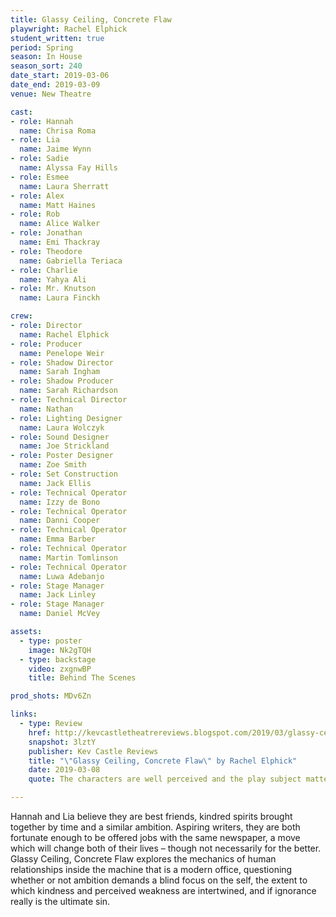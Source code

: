 ```yaml
---
title: Glassy Ceiling, Concrete Flaw
playwright: Rachel Elphick
student_written: true
period: Spring
season: In House
season_sort: 240
date_start: 2019-03-06
date_end: 2019-03-09
venue: New Theatre

cast:
- role: Hannah
  name: Chrisa Roma
- role: Lia
  name: Jaime Wynn
- role: Sadie
  name: Alyssa Fay Hills
- role: Esmee
  name: Laura Sherratt
- role: Alex
  name: Matt Haines
- role: Rob
  name: Alice Walker
- role: Jonathan
  name: Emi Thackray
- role: Theodore
  name: Gabriella Teriaca
- role: Charlie
  name: Yahya Ali
- role: Mr. Knutson
  name: Laura Finckh

crew:
- role: Director
  name: Rachel Elphick
- role: Producer
  name: Penelope Weir
- role: Shadow Director
  name: Sarah Ingham
- role: Shadow Producer
  name: Sarah Richardson
- role: Technical Director
  name: Nathan
- role: Lighting Designer
  name: Laura Wolczyk
- role: Sound Designer
  name: Joe Strickland
- role: Poster Designer
  name: Zoe Smith
- role: Set Construction
  name: Jack Ellis
- role: Technical Operator
  name: Izzy de Bono
- role: Technical Operator
  name: Danni Cooper
- role: Technical Operator
  name: Emma Barber
- role: Technical Operator
  name: Martin Tomlinson
- role: Technical Operator
  name: Luwa Adebanjo
- role: Stage Manager
  name: Jack Linley
- role: Stage Manager
  name: Daniel McVey

assets:
  - type: poster
    image: Nk2gTQH
  - type: backstage
    video: zxgnwBP
    title: Behind The Scenes

prod_shots: MDv6Zn

links:
  - type: Review
    href: http://kevcastletheatrereviews.blogspot.com/2019/03/glassy-ceiling-concrete-flaw-by-rachel.html
    snapshot: 3lztY
    publisher: Kev Castle Reviews
    title: "\"Glassy Ceiling, Concrete Flaw\" by Rachel Elphick"
    date: 2019-03-08
    quote: The characters are well perceived and the play subject matter is well observed and gives you something to think about on many levels.

---
```


Hannah and Lia believe they are best friends, kindred spirits brought together by time and a similar ambition. Aspiring writers, they are both fortunate enough to be offered jobs with the same newspaper, a move which will change both of their lives – though not necessarily for the better. Glassy Ceiling, Concrete Flaw explores the mechanics of human relationships inside the machine that is a modern office, questioning whether or not ambition demands a blind focus on the self, the extent to which kindness and perceived weakness are intertwined, and if ignorance really is the ultimate sin.

